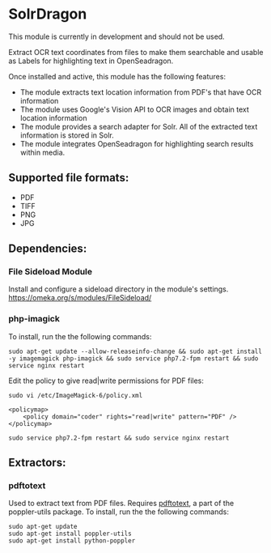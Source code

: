 # SolrDragon

This module is currently in development and should not be used.

Extract OCR text coordinates from files to make them searchable and usable as Labels for highlighting text in OpenSeadragon.

Once installed and active, this module has the following features:

- The module extracts text location information from PDF's that have OCR information
- The module uses Google's Vision API to OCR images and obtain text location information
- The module provides a search adapter for Solr. All of the extracted text information is stored in Solr. 
- The module integrates OpenSeadragon for highlighting search results within media.

## Supported file formats:

- PDF
- TIFF
- PNG
- JPG

## Dependencies:

### File Sideload Module
Install and configure a sideload directory in the module's settings. https://omeka.org/s/modules/FileSideload/

### php-imagick

To install, run the the following commands:

    sudo apt-get update --allow-releaseinfo-change && sudo apt-get install -y imagemagick php-imagick && sudo service php7.2-fpm restart && sudo service nginx restart

Edit the policy to give read|write permissions for PDF files:

    sudo vi /etc/ImageMagick-6/policy.xml 
    
    <policymap>
        <policy domain="coder" rights="read|write" pattern="PDF" />
    </policymap>
    
    sudo service php7.2-fpm restart && sudo service nginx restart

## Extractors:

### pdftotext

Used to extract text from PDF files. Requires [pdftotext](https://linux.die.net/man/1/pdftotext),
a part of the poppler-utils package. To install, run the the following commands:

    sudo apt-get update
    sudo apt-get install poppler-utils
    sudo apt-get install python-poppler
